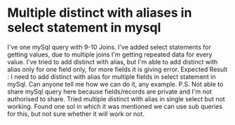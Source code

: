 
# Multiple distinct with aliases in select statement in mysql

I've one mySql query with 9-10 Joins.
I've added select statements for getting values, due to multiple joins I'm getting repeated data for every value. I've tried to add distinct with alias, but I'm able to add distinct with alias only for one field only, for more fields it is giving error.
Expected Result :
I need to add distinct with alias for multiple fields in select statement in mySql.
Can anyone tell me how we can do it, any example.
P.S. Not able to share mySql query here because fields/records are private and I'm not authorised to share.
Tried multiple distinct with alias in single select but not working.
Found one sol in which it was mentioned we can use sub queries for this, but not sure whether it will work or not.

        
